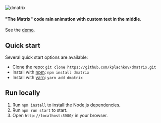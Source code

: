 ![dmatrix](https://github.com/kplachkov/dmatrix/blob/master/img/dmatrix.gif?raw=true)

#### __"The Matrix"__ code rain animation with custom text in the middle. 

See the [demo](https://kplachkov.github.io/dmatrix).

## Quick start
Several quick start options are available:
- Clone the repo: `git clone https://github.com/kplachkov/dmatrix.git`
- Install with [npm](https://www.npmjs.com/): `npm install dmatrix`
- Install with [yarn](https://yarnpkg.com/): `yarn add dmatrix`

## Run locally   
1. Run `npm install` to install the Node.js dependencies.
2. Run `npm run start` to start.
4. Open `http://localhost:8080/` in your browser.